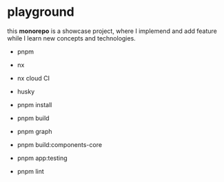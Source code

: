 # playground

this **monorepo** is a showcase project, where I implemend and add feature while I learn new concepts and technologies.

- pnpm
- nx
- nx cloud CI
- husky

- pnpm install
- pnpm build
- pnpm graph
- pnpm build:components-core
- pnpm app:testing
- pnpm lint